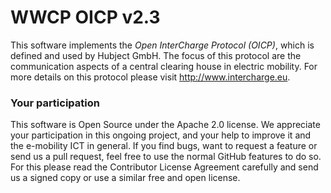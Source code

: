 WWCP OICP v2.3
==============

This software implements the _Open InterCharge Protocol (OICP)_, which is
defined and used by Hubject GmbH. The focus of this protocol are the
communication aspects of a central clearing house in electric mobility.
For more details on this protocol please visit http://www.intercharge.eu.

### Your participation

This software is Open Source under the Apache 2.0 license. We appreciate
your participation in this ongoing project, and your help to improve it
and the e-mobility ICT in general. If you find bugs, want to request a
feature or send us a pull request, feel free to use the normal GitHub
features to do so. For this please read the Contributor License Agreement
carefully and send us a signed copy or use a similar free and open license.
